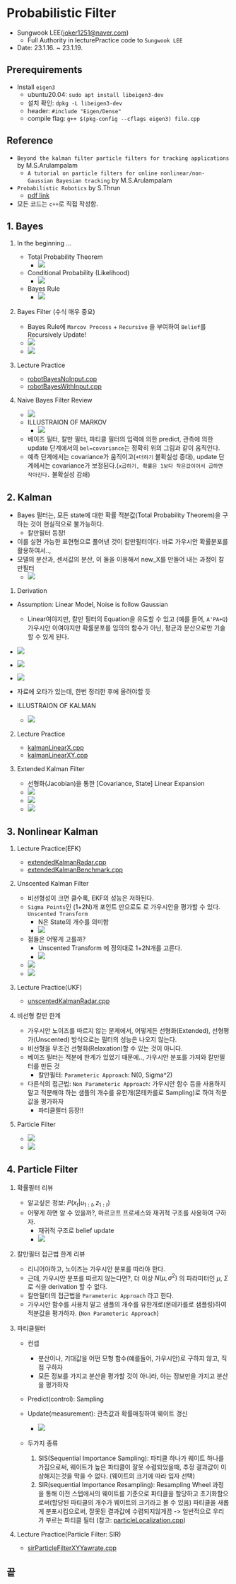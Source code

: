 # Probabilistic Filter
- Sungwook LEE(joker1251@naver.com)
    - Full Authority in lecturePractice code to `Sungwook LEE`
- Date: 23.1.16. ~ 23.1.19.

## Prerequirements
- Install `eigen3`
    - ubuntu20.04: `sudo apt install libeigen3-dev`
    - 설치 확인: `dpkg -L libeigen3-dev`
    - header: `#include "Eigen/Dense"`
    - compile flag: `g++ $(pkg-config --cflags eigen3) file.cpp`

## Reference
- `Beyond the kalman filter particle filters for tracking applications` by M.S.Arulampalam
    - `A tutorial on particle filters for online nonlinear/non-Gaussian Bayesian tracking` by M.S.Arulampalam
- `Probabilistic Robotics` by S.Thrun
    - [pdf link](https://docs.ufpr.br/~danielsantos/ProbabilisticRobotics.pdf)
- 모든 코드는 `c++`로 직접 작성함.


## 1. Bayes

1. In the beginning ...
    - Total Probability Theorem 
        - ![](img/2023-01-17-09-15-46.png)
    - Conditional Probability (Likelihood)
        - ![](img/2023-01-17-09-16-35.png)
    - Bayes Rule
        - ![](img/2023-01-17-09-16-09.png)

2. Bayes Filter (수식 매우 중요)
    - Bayes Rule에 `Marcov Process` + `Recursive` 을 부여하여 `Belief`를 Recursively Update!
    - ![](img/2023-01-16-15-12-21.png)
    - ![](img/2023-01-16-15-13-58.png)

3. Lecture Practice
    - [robotBayesNoInput.cpp](./2_lecturePractice/1_bayesFilter/robotBayesNoInput.cpp)
    - [robotBayesWithInput.cpp](./2_lecturePractice/1_bayesFilter/robotBayesWithInput.cpp)

4. Naive Bayes Filter Review
    - ![](img/2023-01-17-09-21-42.png)
    - ILLUSTRAION OF MARKOV
        - ![](img/2023-01-19-11-54-56.png)
    - 베이즈 필터, 칼만 필터, 파티클 필터의 입력에 의한 predict, 관측에 의한 update 단계에서의 `bel=covariance`는 정확히 위의 그림과 같이 움직인다.
    - 예측 단계에서는 covariance가 움직이고(`+더하기` 불확실성 증대), update 단계에서는 covariance가 보정된다.(`x곱하기, 확률은 1보다 작은값이어서 곱하면 작아진다.` 불확실성 감쇄)

## 2. Kalman
- Bayes 필터는, 모든 state에 대한 확률 적분값(Total Probability Theorem)을 구하는 것이 현실적으로 불가능하다.
    - 칼만필터 등장!
- 이를 실현 가능한 표현형으로 풀어낸 것이 칼만필터이다. 바로 가우시안 확률분포를 활용하여서..,
- 모델의 분산과, 센서값의 분산, 이 둘을 이용해서 new_X를 만들어 내는 과정이 칼만필터
    - ![](img/2023-01-17-19-43-42.png)

1. Derivation
- Assumption: Linear Model, Noise is follow Gaussian
    - Linear여야지만, 칼만 필터의 Equation을 유도할 수 있고 (예를 들어, `A'PA+Q`) 가우시안 이여야지만 확률분포를 임의의 함수가 아닌, 평균과 분산으로만 기술할 수 있게 된다.
- ![](img/2023-01-17-19-43-01.png)
- ![](img/2023-01-17-11-03-16.png)
- ![](img/2023-01-17-11-05-00.png)
- 자료에 오타가 있는데, 한번 정리한 후에 올려야할 듯

- ILLUSTRAION OF KALMAN
    - ![](img/2023-01-19-11-55-58.png)

2. Lecture Practice
    - [kalmanLinearX.cpp](./2_lecturePractice/2_kalmanFilter/kalmanLinearX.cpp)
    - [kalmanLinearXY.cpp](./2_lecturePractice/2_kalmanFilter/kalmanLinearXY.cpp)

3. Extended Kalman Filter
    - 선형화(Jacobian)을 통한 [Covariance, State] Linear Expansion
    - ![](img/2023-01-18-09-21-24.png)
    - ![](img/2023-01-18-09-21-41.png)
    - ![](img/2023-01-18-09-21-49.png)

## 3. Nonlinear Kalman

1. Lecture Practice(EFK)
    - [extendedKalmanRadar.cpp](./2_lecturePractice/3_extendedKalmanFilter/extendedKalmanRadar.cpp)
    - [extendedKalmanBenchmark.cpp](./2_lecturePractice/3_extendedKalmanFilter/extendedKalmanBenchmark.cpp)

2. Unscented Kalman Filter
    - 비선형성이 크면 클수록, EKF의 성능은 저하된다.
    - `Sigma Points`인 (1+2N)개 포인트 만으로도 로 가우시안을 평가할 수 있다. `Unscented Transform`
        - N은 State의 개수를 의미함
        - ![](img/2023-01-18-13-29-51.png)
    - 점들은 어떻게 고를까?
        - Unscented Transform 에 정의대로 1+2N개를 고른다.
        - ![](img/2023-01-18-13-50-54.png)
    - ![](img/2023-01-18-14-22-38.png)
    - ![](img/2023-01-18-14-22-47.png)

3. Lecture Practice(UKF)
    - [unscentedKalmanRadar.cpp](./2_lecturePractice/4_unscentedKalmanFilter/unscentedKalmanRadar.cpp)

3. 비선형 칼만 한계
    - 가우시안 노이즈를 따르지 않는 문제에서, 어떻게든 선형화(Extended), 선형평가(Unscented) 방식으로는 필터의 성능은 나오지 않는다.
    - 비선형을 무조건 선형화(Relaxation)할 수 있는 것이 아니다.
    - 베이즈 필터는 적분에 한계가 있었기 때문에.., 가우시안 분포를 가져와 칼만필터를 만든 것
        - 칼만필터: `Parameteric Approach`: N(0, Sigma^2)
    - 다른식의 접근법: `Non Parameteric Approach`: 가우시안 함수 등을 사용하지 말고 적분해야 하는 샘플의 개수를 유한개(몬테카를로 Sampling)로 하여 적분값을 평가하자
        - 파티클필터 등장!!

4. Particle Filter
    - ![](img/2023-01-18-16-50-57.png)
    - ![](img/2023-01-18-16-51-07.png)

## 4. Particle Filter
1. 확률필터 리뷰
    - 알고싶은 정보: $P(x_t|u_{1:t}, z_{1:t})$
    - 어떻게 하면 알 수 있을까?, 마르코프 프로세스와 재귀적 구조를 사용하여 구하자.
        - 재귀적 구조로 belief update
        - ![](img/2023-01-19-09-30-35.png)

2. 칼만필터 접근법 한계 리뷰
    - 리니어야하고, 노이즈는 가우시안 분포를 따라야 한다.
    - 근데, 가우시안 분포를 따르지 않는다면?, 더 이상 $N(\mu,\sigma^2)$ 의 파라미터인 $\mu$, $\Sigma$로 식을 derivation 할 수 없다.
    - 칼만필터의 접근법을 `Parameteric Approach` 라고 한다.
    - 가우시안 함수를 사용치 말고 샘플의 개수를 유한개로(몬테카를로 샘플링)하여 적분값을 평가하자. (`Non Parameteric Approach`)

3. 파티클필터
    - 컨셉
        - 분산이나, 기대값을 어떤 모형 함수(예를들어, 가우시안)로 구하지 않고, 직접 구하자
        - 모든 정보를 가지고 분산을 평가할 것이 아니라, 아는 정보만을 가지고 분산을 평가하자

    - Predict(control): Sampling
    - Update(measurement): 관측값과 확률매칭하여 웨이트 갱신
        - ![](img/2023-01-19-10-13-35.png)
    
    - 두가지 종류
        1. SIS(Sequential Importance Sampling): 파티클 하나가 웨이트 하나를 가짐으로써, 웨이트가 높은 파티클이 잘못 수렴되었을때, 추정 결과값이 이상해지는것을 막을 수 없다. (웨이트의 크기에 따라 입자 선택)
        2. SIR(sequential Importance Resampling): Resampling Wheel 과정을 통해 이전 스텝에서의 웨이트를 기준으로 파티클을 할당하고 초기화함으로써(할당된 파티클의 개수가 웨이트의 크기라고 볼 수 있음) 파티클을 새롭게 분포시킴으로써, 잘못된 결과값에 수렴되지않게끔 -> 일반적으로 우리가 부르는 파티클 필터 (참고: [particleLocalization.cpp](./0_filterPreview/particle_filter.cpp))

4. Lecture Practice(Particle Filter: SIR)
    - [sirParticleFilterXYYawrate.cpp](./2_lecturePractice/5_particleFilter/sirParticleFilterXYYawrate.cpp)


## 끝